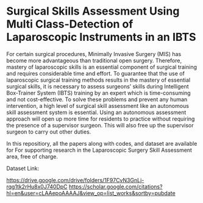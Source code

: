 # Surgical Skills Assessment Using Multi Class-Detection of Laparoscopic Instruments in an IBTS
For certain surgical procedures, Minimally Invasive Surgery (MIS) has become more advantageous than traditional open surgery. Therefore, mastery of laparoscopic skills is an essential component of surgical training and requires considerable time and effort. To guarantee that the use of laparoscopic surgical training methods results in the mastery of essential surgical skills, it is necessary to assess surgeons’ skills during Intelligent Box-Trainer System (IBTS) training by an expert which is time-consuming and not cost-effective. To solve these problems and prevent any human intervention, a high level of surgical skill assessment like an autonomous skill assessment system is essential. Using an autonomous assessment approach will open up more time for residents to practice without requiring the presence of a supervisor surgeon. This will also free up the supervisor surgeon to carry out other duties.

In this repositiory, all the papers along with codes, and dataset are available for For supporting research in the Laparoscopic Surgery Skill Assessment area, free of charge.

Dataset Link: 

https://drive.google.com/drive/folders/1F97CvN3GnLj-rqg1tk2rHu8x0J740DpC 
https://scholar.google.com/citations?hl=en&user=cLAAepoAAAAJ&view_op=list_works&sortby=pubdate
